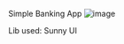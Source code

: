 Simple Banking App
![image](https://github.com/user-attachments/assets/31e9702d-2620-4620-9601-372c8ac51712)

Lib used: Sunny UI
